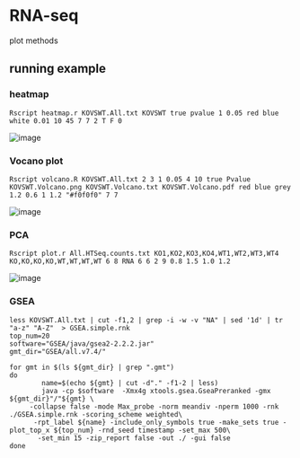 # RNA-seq
plot methods

## running example
### heatmap
`Rscript heatmap.r KOVSWT.All.txt KOVSWT true pvalue 1 0.05 red blue white 0.01 10 45 7 7 2 T F 0`

![image](https://user-images.githubusercontent.com/26337757/206697924-fe12ccd1-13e4-4eac-b25c-abd83e8fdbec.png)


### Vocano plot
`Rscript volcano.R KOVSWT.All.txt 2 3 1 0.05 4 10 true Pvalue KOVSWT.Volcano.png KOVSWT.Volcano.txt KOVSWT.Volcano.pdf red blue grey 1.2 0.6 1 1.2 "#f0f0f0" 7 7`

![image](https://user-images.githubusercontent.com/26337757/206698301-ff76135f-a049-4a1a-b3f2-75e68172e3a6.png)



### PCA
`Rscript plot.r All.HTSeq.counts.txt KO1,KO2,KO3,KO4,WT1,WT2,WT3,WT4 KO,KO,KO,KO,WT,WT,WT,WT 6 8 RNA 6 6 2 9 0.8 1.5 1.0 1.2`

![image](https://user-images.githubusercontent.com/26337757/206698061-30018571-b22e-433e-8f63-380e1ea9408e.png)


### GSEA
```
less KOVSWT.All.txt | cut -f1,2 | grep -i -w -v "NA" | sed '1d' | tr "a-z" "A-Z"  > GSEA.simple.rnk
top_num=20
software="GSEA/java/gsea2-2.2.2.jar"
gmt_dir="GSEA/all.v7.4/"

for gmt in $(ls ${gmt_dir} | grep ".gmt")
do
        name=$(echo ${gmt} | cut -d"." -f1-2 | less)
        java -cp $software  -Xmx4g xtools.gsea.GseaPreranked -gmx ${gmt_dir}"/"${gmt} \
     -collapse false -mode Max_probe -norm meandiv -nperm 1000 -rnk ./GSEA.simple.rnk -scoring_scheme weighted\
      -rpt_label ${name} -include_only_symbols true -make_sets true -plot_top_x ${top_num} -rnd_seed timestamp -set_max 500\
       -set_min 15 -zip_report false -out ./ -gui false
done
```
